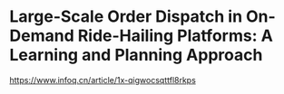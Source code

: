 # Large-Scale Order Dispatch in On-Demand Ride-Hailing Platforms: A Learning and Planning Approach

https://www.infoq.cn/article/1x-qigwocsqttfl8rkps